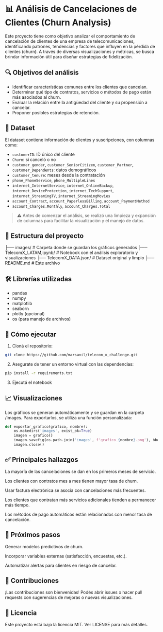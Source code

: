 # 📊 Análisis de Cancelaciones de Clientes (Churn Analysis)

Este proyecto tiene como objetivo analizar el comportamiento de cancelación de clientes de una empresa de telecomunicaciones, identificando patrones, tendencias y factores que influyen en la pérdida de clientes (churn). A través de diversas visualizaciones y métricas, se busca brindar información útil para diseñar estrategias de fidelización.

## 🔍 Objetivos del análisis

- Identificar características comunes entre los clientes que cancelan.
- Determinar qué tipo de contratos, servicios o métodos de pago están más asociados al churn.
- Evaluar la relación entre la antigüedad del cliente y su propensión a cancelar.
- Proponer posibles estrategias de retención.

## 🧾 Dataset

El dataset contiene información de clientes y suscripciones, con columnas como:

- `customerID`: ID único del cliente
- `Churn`: si canceló o no
- `customer_gender`, `customer_SeniorCitizen`, `customer_Partner`, `customer_Dependents`: datos demográficos
- `customer_tenure`: meses desde la contratación
- `phone_PhoneService`, `phone_MultipleLines`
- `internet_InternetService`, `internet_OnlineBackup`, `internet_DeviceProtection`, `internet_TechSupport`, `internet_StreamingTV`, `internet_StreamingMovies`
- `account_Contract`, `account_PaperlessBilling`, `account_PaymentMethod`
- `account_Charges.Monthly`, `account_Charges.Total`

> ⚠️ Antes de comenzar el análisis, se realizó una limpieza y expansión de columnas para facilitar la visualización y el manejo de datos.

## 📁 Estructura del proyecto

├── images/ # Carpeta donde se guardan los gráficos generados
├── TelecomX_LATAM,ipynb/ # Notebook con el análisis exploratorio y visualizaciones
├── TelecomX_DATA.json/ # Dataset original y limpio 
├── README.md # Este archivo


## 🛠️ Librerías utilizadas

- pandas
- numpy
- matplotlib
- seaborn
- plotly (opcional)
- os (para manejo de archivos)

## 💾 Cómo ejecutar

1. Cloná el repositorio:

```bash
git clone https://github.com/marsavil/telecom_x_challenge.git
```

2. Asegurate de tener un entorno virtual con las dependencias:

```bash
pip install -r requirements.txt
```

3. Ejecutá el notebook

## 📈 Visualizaciones

Los gráficos se generan automáticamente y se guardan en la carpeta /images. Para exportarlos, se utiliza una función personalizada:
```python
def exportar_grafico(grafico, nombre):
    os.makedirs('images', exist_ok=True)
    imagen = grafico()
    imagen.savefig(os.path.join('images', f'grafico_{nombre}.png'), bbox_inches='tight')
    imagen.close()
```
## ✅ Principales hallazgos
La mayoría de las cancelaciones se dan en los primeros meses de servicio.

Los clientes con contratos mes a mes tienen mayor tasa de churn.

Usar factura electrónica se asocia con cancelaciones más frecuentes.

Los clientes que contratan más servicios adicionales tienden a permanecer más tiempo.

Los métodos de pago automáticos están relacionados con menor tasa de cancelación.

## 📌 Próximos pasos
Generar modelos predictivos de churn.

Incorporar variables externas (satisfacción, encuestas, etc.).

Automatizar alertas para clientes en riesgo de cancelar.

## 🤝 Contribuciones
¡Las contribuciones son bienvenidas! Podés abrir issues o hacer pull requests con sugerencias de mejoras o nuevas visualizaciones.

## 📜 Licencia
Este proyecto está bajo la licencia MIT. Ver LICENSE para más detalles.




